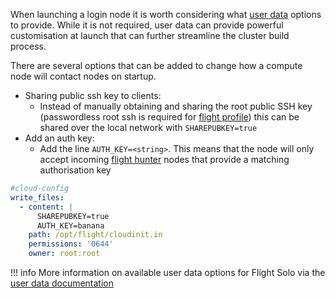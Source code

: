 
When launching a login node it is worth considering what [user data](../understand-solo/user-data.md) options to provide. While it is not required, user data can provide powerful customisation at launch that can further streamline the cluster build process.

There are several options that can be added to change how a compute node will contact nodes on startup.

- Sharing public ssh key to clients: 
    - Instead of manually obtaining and sharing the root public SSH key (passwordless root ssh is required for [flight profile](../../flight-environment/use-flight/flight-admin-tools/profile.md)) this can be shared over the local network with `SHAREPUBKEY=true`
- Add an auth key:
    - Add the line `AUTH_KEY=<string>`. This means that the node will only accept incoming [flight hunter](../../flight-environment/use-flight/flight-admin-tools/hunter.md) nodes that provide a matching authorisation key

```yaml title="An example of all mentioned lines in a single cloud init script."
#cloud-config
write_files:
  - content: |
      SHAREPUBKEY=true
      AUTH_KEY=banana
    path: /opt/flight/cloudinit.in
    permissions: '0644'
    owner: root:root
```

!!! info
    More information on available user data options for Flight Solo via the [user data documentation](../understand-solo/user-data.md)
